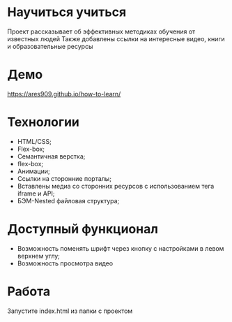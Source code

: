 # Научиться учиться #
Проект рассказывает об эффективных методиках обучения от известных людей Также добавлены ссылки на интересные видео, книги и образовательные ресурсы

# Демо #
https://ares909.github.io/how-to-learn/

# Технологии #
* HTML/CSS;
* Flex-box;
* Семантичная верстка;
* flex-box;
* Анимации;
* Ссылки на сторонние порталы;
* Вставлены медиа со сторонних ресурсов с использованием тега iframe и API;
* БЭМ-Nested файловая структура;

# Доступный функционал # 
* Возможность поменять шрифт через кнопку с настройками в левом верхнем углу;
* Возможность просмотра видео

# Работа #
Запустите index.html из папки с проектом
